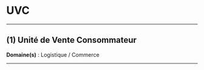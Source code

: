 # UVC

--------------------

## (1) Unité de Vente Consommateur

**Domaine(s)** : Logistique / Commerce

--------------------